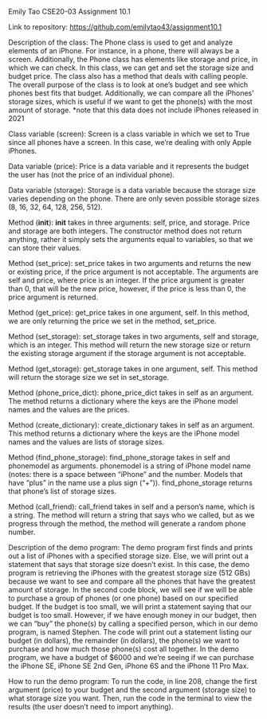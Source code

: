 Emily Tao
CSE20-03
Assignment 10.1

Link to repository: https://github.com/emilytao43/assignment10.1

Description of the class:
	The Phone class is used to get and analyze elements of an iPhone. For instance, in a phone, there will always be a screen. Additionally, the Phone class has elements like storage and price, in which we can check. In this class, we can get and set the storage size and budget price. The class also has a method that deals with calling people. The overall purpose of the class is to look at one’s budget and see which phones best fits that budget. Additionally, we can compare all the iPhones’ storage sizes, which is useful if we want to get the phone(s) with the most amount of storage. *note that this data does not include iPhones released in 2021

Class variable (screen):
	Screen is a class variable in which we set to True since all phones have a screen. In this case, we’re dealing with only Apple iPhones. 

Data variable (price):
	Price is a data variable and it represents the budget the user has (not the price of an individual phone).

Data variable (storage):
	Storage is a data variable because the storage size varies depending on the phone. There are only seven possible storage sizes (8, 16, 32, 64, 128, 256, 512).

Method (__init__):
	__init__ takes in three arguments: self, price, and storage. Price and storage are both integers. The constructor method does not return anything, rather it simply sets the arguments equal to variables, so that we can store their values. 

Method (set_price):
	set_price takes in two arguments and returns the new or existing price, if the price argument is not acceptable. The arguments are self and price, where price is an integer. If the price argument is greater than 0, that will be the new price, however, if the price is less than 0, the price argument is returned.

Method (get_price):
	get_price takes in one argument, self. In this method, we are only returning the price we set in the method, set_price.

Method (set_storage):
	set_storage takes in two arguments, self and storage, which is an integer. This method will return the new storage size or return the existing storage argument if the storage argument is not acceptable.

Method (get_storage):
	get_storage takes in one argument, self. This method will return the storage size we set in set_storage.

Method (phone_price_dict):
	phone_price_dict takes in self as an argument. The method returns a dictionary where the keys are the iPhone model names and the values are the prices.

Method (create_dictionary):
	create_dictionary takes in self as an argument. This method returns a dictionary where the keys are the iPhone model names and the values are lists of storage sizes.

Method (find_phone_storage):
	find_phone_storage takes in self and phonemodel as arguments. phonemodel is a string of iPhone model name (notes: there is a space between “iPhone” and the number. Models that have “plus” in the name use a plus sign (“+”)). find_phone_storage returns that phone’s list of storage sizes.

Method (call_friend):
	call_friend takes in self and a person’s name, which is a string. The method will return a string that says who we called, but as we progress through the method, the method will generate a random phone number.

Description of the demo program:
	The demo program first finds and prints out a list of iPhones with a specified storage size. Else, we will print out a statement that says that storage size doesn’t exist. In this case, the demo program is retrieving the iPhones with the greatest storage size (512 GBs) because we want to see and compare all the phones that have the greatest amount of storage.
	In the second code block, we will see if we will be able to purchase a group of phones (or one phone) based on our specified budget. If the budget is too small, we will print a statement saying that our budget is too small. However, if we have enough money in our budget, then we can “buy” the phone(s) by calling a specified person, which in our demo program, is named Stephen. The code will print out a statement listing our budget (in dollars), the remainder (in dollars), the phone(s) we want to purchase and how much those phone(s) cost all together. In the demo program, we have a budget of $6000 and we’re seeing if we can purchase the iPhone SE, iPhone SE 2nd Gen, iPhone 6S and the iPhone 11 Pro Max.

How to run the demo program:
	To run the code, in line 208, change the first argument (price) to your budget and the second argument (storage size) to what storage size you want. Then, run the code in the terminal to view the results (the user doesn’t need to import anything).
